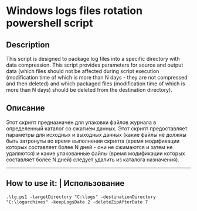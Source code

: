# Windows logs files rotation powershell script #

## Description ##
This script is designed to package log files into a specific directory with data compression. This script provides parameters for source and output data (which files should not be affected during script execution (modification time of which is more than N days - they are not compressed and then deleted) and which packaged files (modification time of which is more than N days) should be deleted from the destination directory).

## Описание ##

Этот скрипт предназначен для упаковки файлов журнала в определенный каталог со сжатием данных. Этот скрипт предоставляет параметры для исходных и выходных данных (какие файлы не должны быть затронуты во время выполнения скрипта (время модификации которых составляет более N дней - они не сжимаются и затем не удаляются) и какие упакованные файлы (время модификации которых составляет более N дней) следует удалить из каталога назначения).

---

## How to use it: | Использование

```
.\lg.ps1 -targetDirectory "C:\logs" -destinationDirectory "C:\logarchives" -keepLogsDate 2 -deleteZipAfterDate 7
```


